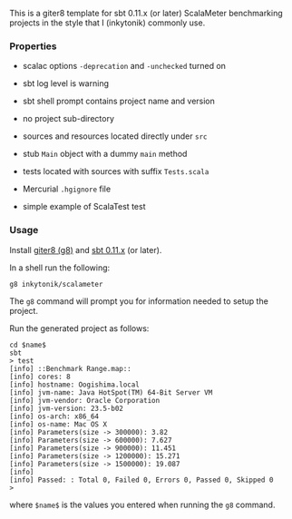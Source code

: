 This is a giter8 template for sbt 0.11.x (or later) ScalaMeter benchmarking projects
in the style that I (inkytonik) commonly use.

### Properties

* scalac options `-deprecation` and `-unchecked` turned on

* sbt log level is warning

* sbt shell prompt contains project name and version

* no project sub-directory

* sources and resources located directly under `src`

* stub `Main` object with a dummy `main` method

* tests located with sources with suffix `Tests.scala`

* Mercurial `.hgignore` file

* simple example of ScalaTest test

### Usage

Install [giter8 (g8)](http://github.com/n8han/giter8#readme) and [sbt
0.11.x](https://github.com/harrah/xsbt/wiki/Setup) (or later).

In a shell run the following:

    g8 inkytonik/scalameter

The `g8` command will prompt you for information needed to setup the
project.

Run the generated project as follows:

    cd $name$
    sbt
    > test
    [info] ::Benchmark Range.map::
    [info] cores: 8
    [info] hostname: Oogishima.local
    [info] jvm-name: Java HotSpot(TM) 64-Bit Server VM
    [info] jvm-vendor: Oracle Corporation
    [info] jvm-version: 23.5-b02
    [info] os-arch: x86_64
    [info] os-name: Mac OS X
    [info] Parameters(size -> 300000): 3.82
    [info] Parameters(size -> 600000): 7.627
    [info] Parameters(size -> 900000): 11.451
    [info] Parameters(size -> 1200000): 15.271
    [info] Parameters(size -> 1500000): 19.087
    [info]
    [info] Passed: : Total 0, Failed 0, Errors 0, Passed 0, Skipped 0
    >

where `$name$` is the values you entered when running the `g8` command.
